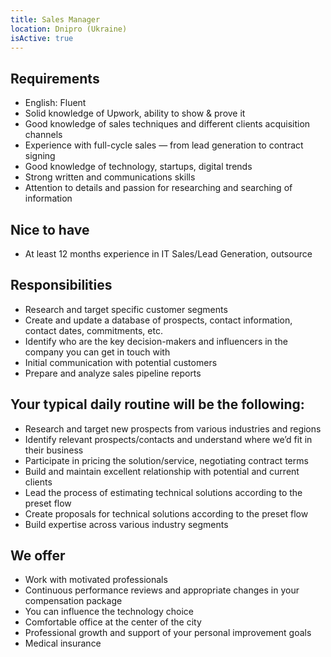 ```yaml
---
title: Sales Manager
location: Dnipro (Ukraine)
isActive: true
---
```

## **Requirements**

* English: Fluent
* Solid knowledge of Upwork, ability to show & prove it
* Good knowledge of sales techniques and different clients acquisition channels
* Experience with full-cycle sales — from lead generation to contract signing
* Good knowledge of technology, startups, digital trends
* Strong written and communications skills
* Attention to details and passion for researching and searching of information

## **Nice to have**

* At least 12 months experience in IT Sales/Lead Generation, outsource

## **Responsibilities**

* Research and target specific customer segments
* Create and update a database of prospects, contact information, contact dates, commitments, etc.
* Identify who are the key decision-makers and influencers in the company you can get in touch with
* Initial communication with potential customers
* Prepare and analyze sales pipeline reports

## **Your typical daily routine will be the following:**

* Research and target new prospects from various industries and regions
* Identify relevant prospects/contacts and understand where we’d fit in their business
* Participate in pricing the solution/service, negotiating contract terms
* Build and maintain excellent relationship with potential and current clients
* Lead the process of estimating technical solutions according to the preset flow
* Create proposals for technical solutions according to the preset flow
* Build expertise across various industry segments

## **We offer**

* Work with motivated professionals
* Continuous performance reviews and appropriate changes in your compensation package
* You can influence the technology choice
* Comfortable office at the center of the city
* Professional growth and support of your personal improvement goals
* Medical insurance